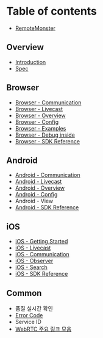 # Table of contents

* [RemoteMonster](README.md)

## Overview

* [Introduction](overview/introduction.md)
* [Spec](overview/spec.md)

## Browser

* [Browser - Communication](browser/browser-communication.md)
* [Browser - Livecast](browser/browser-livecast.md)
* [Browser - Overview](browser/browser-overview.md)
* [Browser - Config](browser/browser-config.md)
* [Browser - Examples](browser/browser-examples.md)
* [Browser - Debug inside](browser/browser-debug-inside.md)
* [Browser - SDK Reference](https://remotemonster.github.io/browser-sdk/doc/)

## Android

* [Android - Communication](android/android-communication.md)
* [Android - Livecast](android/android-livecast.md)
* [Android - Overview](android/android-overview.md)
* [Android - Config](android/android-config.md)
* Android - View
* [Android - SDK Reference](https://remotemonster.github.io/android-sdk/)

## iOS

* [iOS - Getting Started](ios/ios-getting-started.md)
* [iOS - Livecast](ios/ios-livecast.md)
* [iOS - Communication](ios/ios-communication.md)
* [iOS - Observer](ios/ios-observer.md)
* [iOS - Search](ios/ios-search.md)
* [iOS - SDK Reference](https://remotemonster.github.io/remon-ios-sdk/)

## Common

* 품질 실시간 확인
* [Error Code](common/error-code.md)
* Service ID
* [WebRTC 주요 링크 모음](common/webrtc.md)

